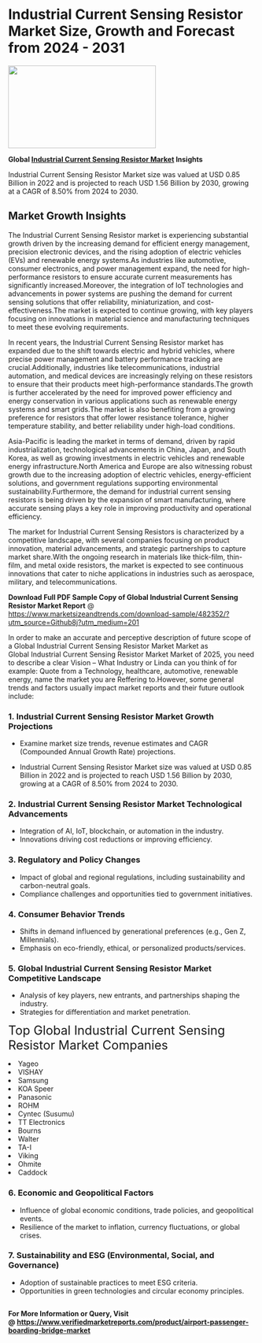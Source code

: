<H1>Industrial Current Sensing Resistor Market Size, Growth and Forecast from 2024 - 2031</H1><img class="aligncenter size-medium wp-image-584254" src="https://thirdeyenews.in/wp-content/uploads/2024/09/Global-Market-Research-300x168.jpeg" alt="" width="300" height="168" /><p><strong>Global&nbsp;<a href="https://www.marketsizeandtrends.com/download-sample/482352/?utm_source=Github8j?utm_medium=201">Industrial Current Sensing Resistor Market</a> Insights</strong></p><p>Industrial Current Sensing Resistor Market size was valued at USD 0.85 Billion in 2022 and is projected to reach USD 1.56 Billion by 2030, growing at a CAGR of 8.50% from 2024 to 2030.</p><p><h2>Market Growth Insights</h2> <p>The Industrial Current Sensing Resistor market is experiencing substantial growth driven by the increasing demand for efficient energy management, precision electronic devices, and the rising adoption of electric vehicles (EVs) and renewable energy systems.As industries like automotive, consumer electronics, and power management expand, the need for high-performance resistors to ensure accurate current measurements has significantly increased.Moreover, the integration of IoT technologies and advancements in power systems are pushing the demand for current sensing solutions that offer reliability, miniaturization, and cost-effectiveness.The market is expected to continue growing, with key players focusing on innovations in material science and manufacturing techniques to meet these evolving requirements.</p> <p>In recent years, the Industrial Current Sensing Resistor market has expanded due to the shift towards electric and hybrid vehicles, where precise power management and battery performance tracking are crucial.Additionally, industries like telecommunications, industrial automation, and medical devices are increasingly relying on these resistors to ensure that their products meet high-performance standards.The growth is further accelerated by the need for improved power efficiency and energy conservation in various applications such as renewable energy systems and smart grids.The market is also benefiting from a growing preference for resistors that offer lower resistance tolerance, higher temperature stability, and better reliability under high-load conditions.</p> <p>Asia-Pacific is leading the market in terms of demand, driven by rapid industrialization, technological advancements in China, Japan, and South Korea, as well as growing investments in electric vehicles and renewable energy infrastructure.North America and Europe are also witnessing robust growth due to the increasing adoption of electric vehicles, energy-efficient solutions, and government regulations supporting environmental sustainability.Furthermore, the demand for industrial current sensing resistors is being driven by the expansion of smart manufacturing, where accurate sensing plays a key role in improving productivity and operational efficiency.</p> <p>The market for Industrial Current Sensing Resistors is characterized by a competitive landscape, with several companies focusing on product innovation, material advancements, and strategic partnerships to capture market share.With the ongoing research in materials like thick-film, thin-film, and metal oxide resistors, the market is expected to see continuous innovations that cater to niche applications in industries such as aerospace, military, and telecommunications.</p> <p><span class=""><strong>Download Full PDF Sample Copy of Global Industrial Current Sensing Resistor Market Report</strong> @ <a href="https://www.marketsizeandtrends.com/download-sample/482352/?utm_source=Github8j?utm_medium=201" target="_blank">https://www.marketsizeandtrends.com/download-sample/482352/?utm_source=Github8j?utm_medium=201</a></span></p><p>In order to make an accurate and perceptive description of future scope of a Global&nbsp;Industrial Current Sensing Resistor Market Market as Global&nbsp;Industrial Current Sensing Resistor Market Market of 2025, you need to describe a clear Vision &ndash; What Industry or Linda can you think of for example: Quote from a Technology, healthcare, automotive, renewable energy, name the market you are Reffering to.However, some general trends and factors usually impact market reports and their future outlook include:</p><h3>1.&nbsp;<strong>Industrial Current Sensing Resistor Market Growth Projections</strong></h3><ul><li>Examine market size trends, revenue estimates and CAGR (Compounded Annual Growth Rate) projections.</li><li><p>Industrial Current Sensing Resistor Market size was valued at USD 0.85 Billion in 2022 and is projected to reach USD 1.56 Billion by 2030, growing at a CAGR of 8.50% from 2024 to 2030.</p></li></ul><h3>2.&nbsp;<strong>Industrial Current Sensing Resistor Market Technological Advancements</strong></h3><ul><li>Integration of AI, IoT, blockchain, or automation in the industry.</li><li>Innovations driving cost reductions or improving efficiency.</li></ul><h3>3.&nbsp;<strong>Regulatory and Policy Changes</strong></h3><ul><li>Impact of global and regional regulations, including sustainability and carbon-neutral goals.</li><li>Compliance challenges and opportunities tied to government initiatives.</li></ul><h3>4.&nbsp;<strong>Consumer Behavior Trends</strong></h3><ul><li>Shifts in demand influenced by generational preferences (e.g., Gen Z, Millennials).</li><li>Emphasis on eco-friendly, ethical, or personalized products/services.</li></ul><h3>5.&nbsp;<strong>Global Industrial Current Sensing Resistor Market Competitive Landscape</strong></h3><ul><li>Analysis of key players, new entrants, and partnerships shaping the industry.</li><li>Strategies for differentiation and market penetration.</li></ul><p data-pm-slice="1 1 []"><span style="color: inherit; font-family: inherit; font-size: 25px;">Top Global Industrial Current Sensing Resistor Market Companies</span></p><div class="" data-test-id=""><p><li>Yageo</li><li> VISHAY</li><li> Samsung</li><li> KOA Speer</li><li> Panasonic</li><li> ROHM</li><li> Cyntec (Susumu)</li><li> TT Electronics</li><li> Bourns</li><li> Walter</li><li> TA-I</li><li> Viking</li><li> Ohmite</li><li> Caddock</li></p></div><h3>6.&nbsp;<strong>Economic and Geopolitical Factors</strong></h3><ul><li>Influence of global economic conditions, trade policies, and geopolitical events.</li><li>Resilience of the market to inflation, currency fluctuations, or global crises.</li></ul><h3>7.&nbsp;<strong>Sustainability and ESG (Environmental, Social, and Governance)</strong></h3><ul><li>Adoption of sustainable practices to meet ESG criteria.</li><li>Opportunities in green technologies and circular economy principles.</li></ul><h2><strong style="font-size: 14px;">For More Information or Query, Visit @&nbsp;</strong><a style="background-color: #ffffff; font-size: 14px;" href="https://www.marketsizeandtrends.com/report/industrial-current-sensing-resistor-market/" target="_blank">https://www.verifiedmarketreports.com/product/airport-passenger-boarding-bridge-market</a></h2>